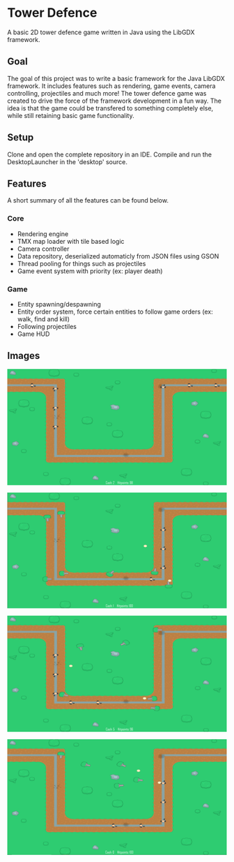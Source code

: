 # Tower Defence
A basic 2D tower defence game written in Java using the LibGDX framework.

## Goal
The goal of this project was to write a basic framework for the Java LibGDX framework. It includes features such as rendering, game events, camera controlling, projectiles and much more! The tower defence game was created to drive the force of the framework development in a fun way. The idea is that the game could be transfered to something completely else, while still retaining basic game functionality. 

## Setup
Clone and open the complete repository in an IDE. Compile and run the DesktopLauncher in the 'desktop' source.

## Features
A short summary of all the features can be found below.

### Core
* Rendering engine
* TMX map loader with tile based logic
* Camera controller
* Data repository, deserialized automaticly from JSON files using GSON
* Thread pooling for things such as projectiles
* Game event system with priority (ex: player death)

### Game
* Entity spawning/despawning
* Entity order system, force certain entities to follow game orders (ex: walk, find and kill) 
* Following projectiles
* Game HUD

## Images
![Tower Defence](images/demo0.png)

![Tower Defence](images/demo1.png)

![Tower Defence](images/demo2.png)

![Tower Defence](images/demo3.png)



